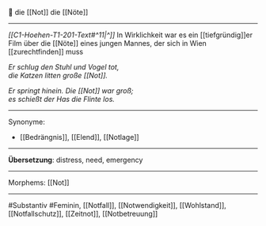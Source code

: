 🔴 die [[Not]]
die [[Nöte]]

---
*[[C1-Hoehen-T1-201-Text#^11|^]]* In Wirklichkeit war es ein [[tiefgründig]]er Film über die [[Nöte]] eines jungen Mannes, der sich in Wien [[zurechtfinden]] muss

*Er schlug den Stuhl und Vogel tot,*  
*die Katzen litten große [[Not]].* 

*Er springt hinein. Die [[Not]] war groß;*  
*es schießt der Has die Flinte los.*


---
Synonyme:
- [[Bedrängnis]], [[Elend]], [[Notlage]]

---
**Übersetzung**: distress, need, emergency

---

Morphems:
[[Not]]

---
#Substantiv #Feminin, [[Notfall]], [[Notwendigkeit]], [[Wohlstand]], [[Notfallschutz]], [[Zeitnot]], [[Notbetreuung]]